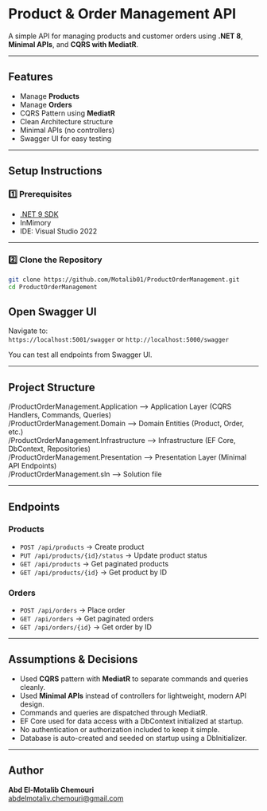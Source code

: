 # Product & Order Management API

A simple API for managing products and customer orders using **.NET 8**, **Minimal APIs**, and **CQRS with MediatR**.

---

## Features

-  Manage **Products**  
-  Manage **Orders**  
-  CQRS Pattern using **MediatR**  
-  Clean Architecture structure  
-  Minimal APIs (no controllers)  
-  Swagger UI for easy testing  

---

## Setup Instructions

### 1️⃣ Prerequisites

- [.NET 9 SDK](https://dotnet.microsoft.com/download/dotnet/8.0)  
- InMimory  
- IDE: Visual Studio 2022 

---

### 2️⃣ Clone the Repository

```bash
git clone https://github.com/Motalib01/ProductOrderManagement.git
cd ProductOrderManagement
```
## Open Swagger UI

Navigate to:  
`https://localhost:5001/swagger` or `http://localhost:5000/swagger`

You can test all endpoints from Swagger UI.

---

## Project Structure
/ProductOrderManagement.Application --> Application Layer (CQRS Handlers, Commands, Queries)  
/ProductOrderManagement.Domain --> Domain Entities (Product, Order, etc.)  
/ProductOrderManagement.Infrastructure --> Infrastructure (EF Core, DbContext, Repositories)  
/ProductOrderManagement.Presentation --> Presentation Layer (Minimal API Endpoints)  
/ProductOrderManagement.sln --> Solution file  

---

## Endpoints

### Products

- `POST /api/products` → Create product  
- `PUT /api/products/{id}/status` → Update product status  
- `GET /api/products` → Get paginated products  
- `GET /api/products/{id}` → Get product by ID  

### Orders

- `POST /api/orders` → Place order  
- `GET /api/orders` → Get paginated orders  
- `GET /api/orders/{id}` → Get order by ID  

---

## Assumptions & Decisions

- Used **CQRS** pattern with **MediatR** to separate commands and queries cleanly.  
- Used **Minimal APIs** instead of controllers for lightweight, modern API design.  
- Commands and queries are dispatched through MediatR.  
- EF Core used for data access with a DbContext initialized at startup.  
- No authentication or authorization included to keep it simple.  
- Database is auto-created and seeded on startup using a DbInitializer.

---

## Author

**Abd El-Motalib Chemouri**  
[abdelmotaliv.chemouri@gmail.com](mailto:abdelmotaliv.chemouri@gmail.com)

